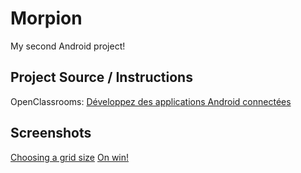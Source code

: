 # Morpion

My second Android project!

## Project Source / Instructions

OpenClassrooms: 
[Développez des applications Android connectées](https://openclassrooms.com/fr/courses/4428411-developpez-des-applications-android-connectees/4529356-tp-de-mise-en-pratique-developpez-un-jeu-de-morpion)

## Screenshots

[Choosing a grid size](./Morpion_1.png)
[On win!](./Morpion_2.png)
